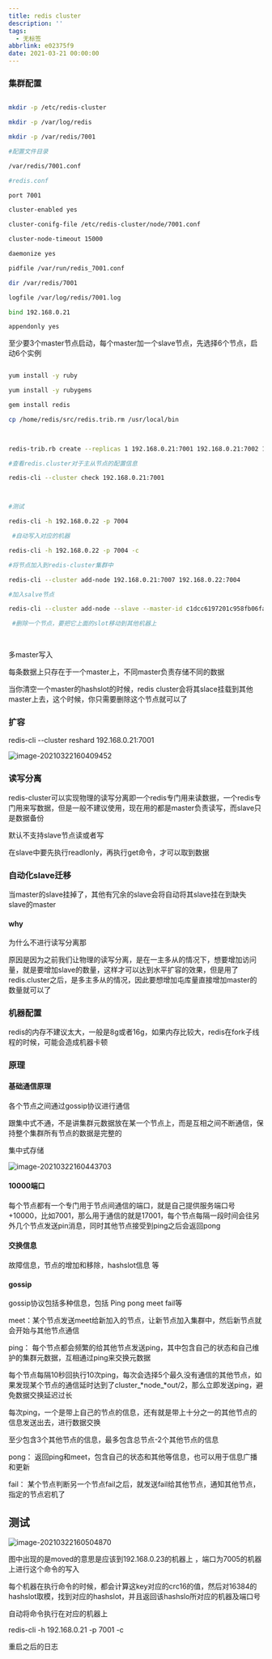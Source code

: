 ```yaml
---
title: redis cluster
description: ''
tags:
  - 无标签
abbrlink: e02375f9
date: 2021-03-21 00:00:00
---
```



### 集群配置



<!-- more -->



```bash

mkdir -p /etc/redis-cluster

mkdir -p /var/log/redis

mkdir -p /var/redis/7001

#配置文件目录

/var/redis/7001.conf

#redis.conf

port 7001

cluster-enabled yes

cluster-conifg-file /etc/redis-cluster/node/7001.conf

cluster-node-timeout 15000

daemonize yes

pidfile /var/run/redis_7001.conf

dir /var/redis/7001

logfile /var/log/redis/7001.log

bind 192.168.0.21

appendonly yes 

```



至少要3个master节点启动，每个master加一个slave节点，先选择6个节点，启动6个实例



```bash

yum install -y ruby

yum install -y rubygems

gem install redis

cp /home/redis/src/redis.trib.rm /usr/local/bin

 

redis-trib.rb create --replicas 1 192.168.0.21:7001 192.168.0.21:7002 192.168.0.22:7003 192.168.0.22:7004 192.168.0.23:7005 192.168.0.23:7006

#查看redis.cluster对于主从节点的配置信息

redis-cli --cluster check 192.168.0.21:7001



#测试

redis-cli -h 192.168.0.22 -p 7004

 #自动写入对应的机器

redis-cli -h 192.168.0.22 -p 7004 -c

#将节点加入到redis-cluster集群中

redis-cli --cluster add-node 192.168.0.21:7007 192.168.0.22:7004

#加入salve节点

redis-cli --cluster add-node --slave --master-id c1dcc6197201c958fb06fa7737190e4209dc2171 192.168.0.22:7008 192.168.0.22:7004

 #删除一个节点，要把它上面的slot移动到其他机器上

  

```



多master写入



每条数据上只存在于一个master上，不同master负责存储不同的数据



当你清空一个master的hashslot的时候，redis cluster会将其slace挂载到其他master上去，这个时候，你只需要删除这个节点就可以了



### 扩容



redis-cli --cluster reshard 192.168.0.21:7001



![image-20210322160409452](https://gitee.com/flow_disaster/blog-map-bed/raw/master/img/image-20210322160409452.png)



### 读写分离



redis-cluster可以实现物理的读写分离即一个redis专门用来读数据，一个redis专门用来写数据，但是一般不建议使用，现在用的都是master负责读写，而slave只是数据备份



默认不支持slave节点读或者写



在slave中要先执行readlonly，再执行get命令，才可以取到数据



### 自动化slave迁移



当master的slave挂掉了，其他有冗余的slave会将自动将其slave挂在到缺失slave的master



#### why



为什么不进行读写分离那



原因是因为之前我们让物理的读写分离，是在一主多从的情况下，想要增加访问量，就是要增加slave的数量，这样才可以达到水平扩容的效果，但是用了redis.cluster之后，是多主多从的情况，因此要想增加屯库量直接增加master的数量就可以了



### 机器配置



redis的内存不建议太大，一般是8g或者16g，如果内存比较大，redis在fork子线程的时候，可能会造成机器卡顿



### 原理



#### 基础通信原理



各个节点之间通过gossip协议进行通信



跟集中式不通，不是讲集群元数据放在某一个节点上，而是互相之间不断通信，保持整个集群所有节点的数据是完整的



集中式存储



![image-20210322160443703](https://gitee.com/flow_disaster/blog-map-bed/raw/master/img/image-20210322160443703.png)



#### 10000端口



每个节点都有一个专门用于节点间通信的端口，就是自己提供服务端口号+10000，比如7001，那么用于通信的就是17001，每个节点每隔一段时间会往另外几个节点发送pin消息，同时其他节点接受到ping之后会返回pong



#### 交换信息



故障信息，节点的增加和移除，hashslot信息 等



#### gossip



gossip协议包括多种信息，包括 Ping pong meet fail等



meet：某个节点发送meet给新加入的节点，让新节点加入集群中，然后新节点就会开始与其他节点通信



ping： 每个节点都会频繁的给其他节点发送ping，其中包含自己的状态和自己维护的集群元数据，互相通过ping来交换元数据



每个节点每隔10秒回执行10次ping，每次会选择5个最久没有通信的其他节点，如果发现某个节点的通信延时达到了cluster_*node_*out/2，那么立即发送ping，避免数据交换延迟过长



每次ping，一个是带上自己的节点的信息，还有就是带上十分之一的其他节点的信息发送出去，进行数据交换



至少包含3个其他节点的信息，最多包含总节点-2个其他节点的信息



pong： 返回ping和meet，包含自己的状态和其他等信息，也可以用于信息广播和更新



fail： 某个节点判断另一个节点fail之后，就发送fail给其他节点，通知其他节点，指定的节点宕机了



## 测试



![image-20210322160504870](https://gitee.com/flow_disaster/blog-map-bed/raw/master/img/image-20210322160504870.png)



图中出现的是moved的意思是应该到192.168.0.23的机器上 ，端口为7005的机器上进行这个命令的写入



每个机器在执行命令的时候，都会计算这key对应的crc16的值，然后对16384的hashslot取模，找到对应的hashslot，并且返回该hashslo所对应的机器及端口号



自动将命令执行在对应的机器上



redis-cli -h 192.168.0.21 -p 7001 -c



重启之后的日志